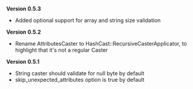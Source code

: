 **Version 0.5.3**
- Added optional support for array and string size validation

**Version 0.5.2**
- Rename AttributesCaster to HashCast::RecursiveCasterApplicator, to highlight that it's not a regular Caster

**Version 0.5.1**
- String caster should validate for null byte by default
- skip_unexpected_attributes option is true by default